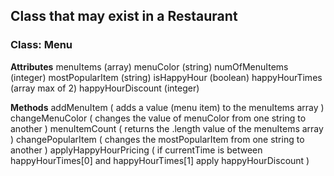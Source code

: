 ## Class that may exist in a Restaurant

### Class: Menu

**Attributes**
menuItems (array)
menuColor (string)
numOfMenuItems (integer)
mostPopularItem (string)
isHappyHour (boolean)
happyHourTimes (array max of 2)
happyHourDiscount (integer)

**Methods**
addMenuItem ( adds a value (menu item) to the menuItems array )
changeMenuColor ( changes the value of menuColor from one string to another )
menuItemCount ( returns the .length value of the menuItems array )
changePopularItem ( changes the mostPopularItem from one string to another )
applyHappyHourPricing ( if currentTime is between happyHourTimes[0] and happyHourTimes[1] apply happyHourDiscount )
